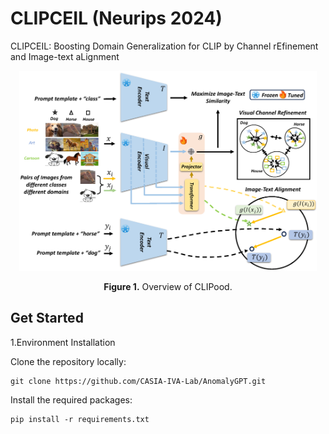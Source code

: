 # CLIPCEIL (Neurips 2024)
CLIPCEIL: Boosting Domain Generalization for CLIP by Channel rEfinement and Image-text aLignment
<p align="center">
<img src=".\figs\overview.png" height = "320" alt="" align=center />
<br><br>
<b>Figure 1.</b> Overview of CLIPood.
</p>

## Get Started
1.Environment Installation

Clone the repository locally:

```
git clone https://github.com/CASIA-IVA-Lab/AnomalyGPT.git 
```

Install the required packages:

```
pip install -r requirements.txt
```
